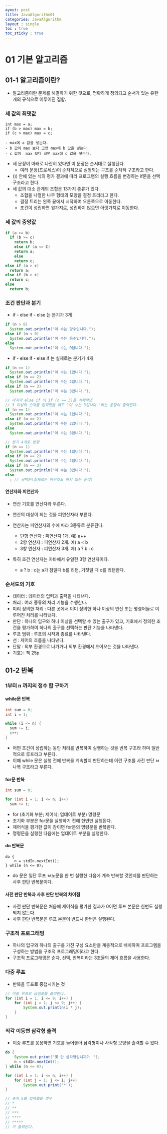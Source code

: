 ```yaml
---
ayout: post
title: JavaAlgorithm01
categories: JavaAlgorithm
layout : single
toc : true 
toc_sticky : true
---
```


# 01 기본 알고리즘

## 01-1 알고리즘이란?

- 알고리즘이란 문제를 해결하기 위한 것으로, 명확하게 정의되고 순서가 있는 유한 개의 규칙으로 이루어진 집합.



### 세 값의 최댓값

```
int max = a;
if (b > max) max = b;
if (c > max) max = c;

- max에 a 값을 넣는다.
- b 값이 max 보다 크면 max에 b 값을 넣는다.
- c 값이  max 보다 크면 max에 c 값을 넣는다.
```

- 세 문장이 아래로 나란히 있다면 이 문장은 순서대로 실행된다.
  - 여러 문장(프로세스)이 순차적으로 실행되는 구조를 순차적 구조라고 한다.
- ()) 안에 있는 식의 평가 결과에 따라 프로그램의 실행 흐름을 변경하는 if문을 선택 구조라고 한다.
- 세 값의 대소 관계의 조합은 13가지 종류가 있다.
  - 조합을 나열한 나무 형태의 모양을 결정 트리라고 한다.
  - 결정 트리는 왼쪽 끝에서 시작하여 오른쪽으로 이동한다.
  - 조건이 성립하면 윗가지로, 성립하지 않으면 아랫가지로 이동한다.



### 세 값의 중앙값

```java
if (a >= b)
  if (b >= c)
    return b;
	else if (a <= C)
    return a;
	else
    return c;
else if (a > c)
  return a;
else if (b > c)
  return c;
else 
  return b;
```



### 조건 판단과 분기

- if - else if - else 는 분기가 3개
```java
if (n > 0)
  System.out.println("이 수는 양수입니다.");
else if (n < 0)
  System.out.println("이 수는 음수입니다.");
else
  System.out.println("이 수는 0입니다.");
```
- if - else if - else if 는 실제로는 분기가 4개

```java
if (n == 1)
  System.out.println("이 수는 1입니다.");
else if (n == 2)
  System.out.println("이 수는 2입니다.");
else if (n == 3)
  System.out.println("이 수는 3입니다.");

// 마지막 else if 의 if (n == 3)를 삭제하면
// 3 이상의 숫자를 입력했을 때도 "이 수는 3입니다."라는 문장이 출력된다.
if (n == 1)
  System.out.println("이 수는 1입니다.");
else if (n == 2)
  System.out.println("이 수는 2입니다.");
else
  System.out.println("이 수는 3입니다.");

// 분기 4개로 변형
if (n == 1)
  System.out.println("이 수는 1입니다.");
else if (n == 2)
  System.out.println("이 수는 2입니다.");
else if (n == 3)
  System.out.println("이 수는 3입니다.");
else
  ; // 공백문(실제로는 아무것도 하지 않는 문장)

```



#### 연산자와 피연산자

- 연산 기호를 연산자라 부른다.
- 연산의 대상이 되는 것을 피연산자라 부른다.

- 연산자는 피연산자의 수에 따라 3종류로 분류된다.
  - 단항 연산자 : 피연산자 1개. 예) a++
  - 2항 연산자 : 피연산자 2개. 예) a < b
  - 3항 연산자 : 피연산자 3개. 예) a ? b : c
- 특히 조건 연산자는 자바에서 유일한 3항 연산자이다.
  - a ? b : c는 a가 참일때 b를 리턴, 거짓일 때 c를 리턴한다.



### 순서도의 기호

- 데이터 : 데이터의 입력과 출력을 나타낸다.
- 처리 : 여러 종류의 처리 기능을 수행한다.
- 미리 정의한 처리 : 다른 곳에서 이미 정의한 하나 이상의 연산 또는 명령어들로 이루어진 처리를 나타낸다.
- 판단 : 하나의 입구와 하나 이상을 선택할 수 있는 출구가 있고, 기호에서 정의한 조건을 평가하여 하나의 출구를 선택하는 판단 기능을 나타낸다.
- 루프 범위 : 루프의 시작과 종료를 나타낸다.
- 선 : 제어의 흐름을 나타낸다.
- 단말 : 외부 환경으로 나가거나 외부 환경에서 드어오는 것을 나타낸다.
- 기호는 책 25p



## 01-2 반복

### 1부터 n 까지의 정수 합 구하기

#### while문 반복

```java
int sum = 0;
int i = 1;

while (i <= n) {
  sum += i;
  i++;
}
```

- 어떤 조건이 성립하는 동안 처리를 반복하여 실행하는 것을 반복 구조라 하며 일반적으로 루프라고 부른다.
- 이때 while 문은 실행 전에 반복을 계속할지 판단하는데 이런 구조를 사전 판단 ㅂ나복 구조라고 부른다.



#### for문 반복

```java
int sum = 0;

for (int i = 1; i <= n; i++)
  sum += i;
```

- for (초기화 부분; 제어식; 업데이트 부분) 명령문
- 초기화 부분은 for문을 실행하기 전에 한번만 실행된다.
- 제어식을 평가한 값이 참이면 for문의 명령문을 반복한다.
- 명령문을 실행한 다음에는 업데이트 부분을 실행한다.



#### do 반복문

```
do {
	n = stdIn.nextInt();
} while (n <= 0);
```

- do 문은 일단 루프 ㅂ노문을 한 번 실행한 다음에 계속 반복할 것인지를 판단하는 사후 판단 반복문이다.



#### 사전 판단 반복과 사후 판단 반복의 차이점

- 사전 판단 반복문은 처음에 제어식을 평가한 결과가 0이면 루프 본문은 한번도 실행되지 않는다.
- 사후 판단 반복문은 루프 본문이 반드시 한번은 실행된다.



### 구조적 프로그래밍

- 하나의 입구와 하나의 출구를 가진 구성 요소만을 계층적으로 배치하여 프로그램을 구성하는 방법을 구조적 프로그래밍이라고 한다.
- 구조적 프로그래밍은 순차, 선택, 반복이라는 3조율의 제어 흐름을 사용한다.



### 다중 루프

- 반복을 루프로 중첩시키는 것

```java
// 이중 루프로 곱셈표를 출력한다.
for (int i = 1, i <= 9; i++) {
	for (int j = 1; j <= 9; j++) {
		System.out.println(i * j);
	}
}
```



### 직각 이등변 삼각형 출력

- 이중 루프를 응용하면 기호를 늘어놓아 삼각형이나 사각형 모양을 출력할 수 있다.

```java
do {
	System.out.print("몇 단 삼각형입니까?: ");
	n = stdIn.nextInt();
} while (n <= 0);

for (int i = 1; i <= n, i++) {
	for (int j = 1; j <= i; j++) 
		System.out.print('*');
}

// 숫자 5를 입력했을 경우
// *
// **
// ***
// ****
// *****
// 가 출력된다.
```

